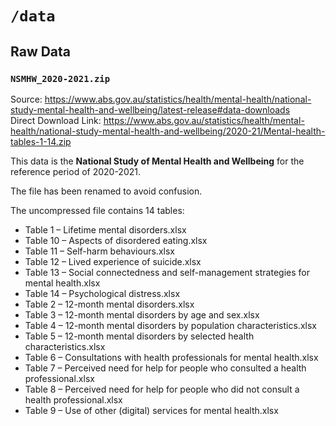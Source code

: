# `/data`  

## Raw Data  

### `NSMHW_2020-2021.zip`  

Source: https://www.abs.gov.au/statistics/health/mental-health/national-study-mental-health-and-wellbeing/latest-release#data-downloads  
Direct Download Link: https://www.abs.gov.au/statistics/health/mental-health/national-study-mental-health-and-wellbeing/2020-21/Mental-health-tables-1-14.zip  

This data is the **National Study of Mental Health and Wellbeing** for the reference period of 2020-2021.  

The file has been renamed to avoid confusion.  

The uncompressed file contains 14 tables:  

- Table 1 – Lifetime mental disorders.xlsx                                                    
- Table 10 – Aspects of disordered eating.xlsx                                                 
- Table 11 – Self-harm behaviours.xlsx                                                         
- Table 12 – Lived experience of suicide.xlsx                                                 
- Table 13 – Social connectedness and self-management strategies for mental health.xlsx     
- Table 14 – Psychological distress.xlsx                                                       
- Table 2 – 12-month mental disorders.xlsx                                                     
- Table 3 – 12-month mental disorders by age and sex.xlsx                                   
- Table 4 – 12-month mental disorders by population characteristics.xlsx                       
- Table 5 – 12-month mental disorders by selected health characteristics.xlsx                  
- Table 6 – Consultations with health professionals for mental health.xlsx                    
- Table 7 – Perceived need for help for people who consulted a health professional.xlsx      
- Table 8 – Perceived need for help for people who did not consult a health professional.xlsx  
- Table 9 – Use of other (digital) services for mental health.xlsx  

